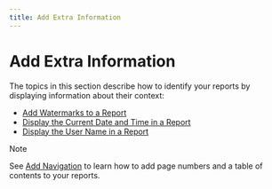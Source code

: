 ```yaml
---
title: Add Extra Information
---
```

# Add Extra Information

The topics in this section describe how to identify your reports by displaying information about their context:

* [Add Watermarks to a Report](add-extra-information/add-watermarks-to-a-report.md)
* [Display the Current Date and Time in a Report](add-extra-information/display-the-current-date-and-time-in-a-report.md)
* [Display the User Name in a Report](add-extra-information/display-the-user-name-in-a-report.md)

> [!Note]
> See [Add Navigation](add-navigation.md) to learn how to add page numbers and a table of contents to your reports.